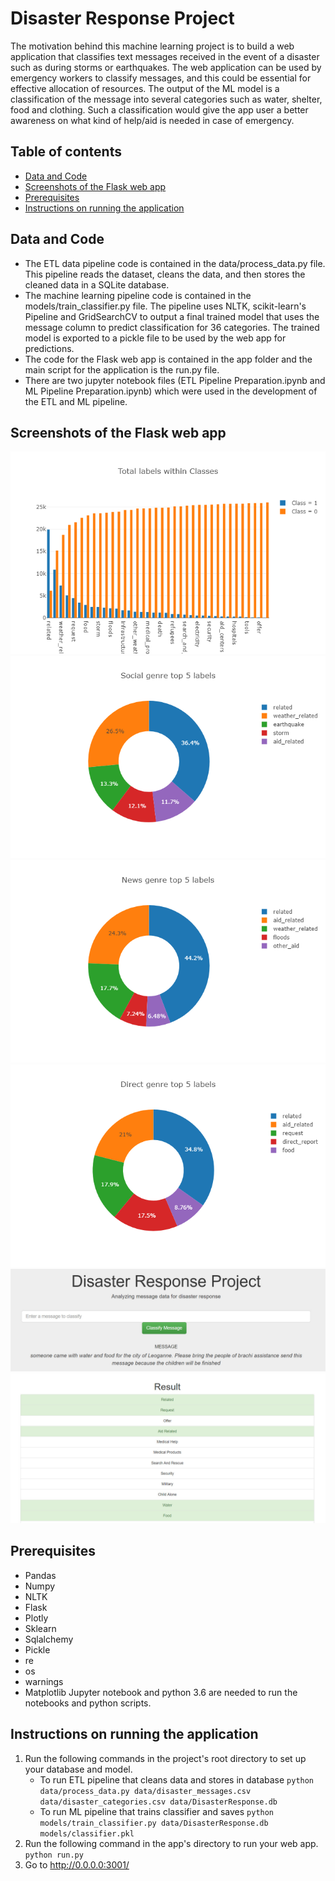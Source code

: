# Disaster Response Project
> 
The motivation behind this machine learning project is to build a web application that classifies text messages received in the event of a disaster such as during storms or earthquakes. The web application can be used by emergency workers to classify messages, and this could be essential for effective allocation of resources. The output of the ML model is a classification of the message into several categories such as water, shelter, food and clothing. Such a classification would give the app user a better awareness on what kind of help/aid is needed in case of emergency.

## Table of contents
* [Data and Code](#data-and-code)
* [Screenshots of the Flask web app](#screenshots-of-the-flask-web-app)
* [Prerequisites](#prerequisites)
* [Instructions on running the application](#instructions-on-running-the-application)

## Data and Code
* The ETL data pipeline code is contained in the data/process_data.py file. This pipeline reads the dataset, cleans the data, and then stores the cleaned data in a SQLite database. 
* The machine learning pipeline code is contained in the models/train_classifier.py file. The pipeline uses NLTK, scikit-learn's Pipeline and GridSearchCV to output a final trained model that uses the message column to predict classification for 36 categories. The trained model is exported to a pickle file to be used by the web app for predictions. 
* The code for the Flask web app is contained in the app folder and the main script for the application is the run.py file. 
* There are two jupyter notebook files (ETL Pipeline Preparation.ipynb and ML Pipeline Preparation.ipynb) which were used in the development of the ETL and ML pipeline.

## Screenshots of the Flask web app
![Total labels within classes](./images/main.png)
![Social Genre Top 5 lables](./images/social_top.png)
![News Genre Top 5 lables](./images/news_top.png)
![Direct Genre Top 5 lables](./images/direct_top.png)
![Message form](./images/enter_message.jpg)
![Classification results](./images/class_results.jpg)

## Prerequisites
* Pandas
* Numpy
* NLTK
* Flask
* Plotly
* Sklearn
* Sqlalchemy
* Pickle
* re
* os
* warnings
* Matplotlib
Jupyter notebook and python 3.6 are needed to run the notebooks and python scripts.

## Instructions on running the application
1. Run the following commands in the project's root directory to set up your database and model.
    - To run ETL pipeline that cleans data and stores in database
        `python data/process_data.py data/disaster_messages.csv data/disaster_categories.csv data/DisasterResponse.db`
    - To run ML pipeline that trains classifier and saves
        `python models/train_classifier.py data/DisasterResponse.db models/classifier.pkl`
2. Run the following command in the app's directory to run your web app.
    `python run.py`
3. Go to http://0.0.0.0:3001/

